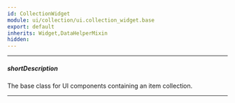 ```yaml
---
id: CollectionWidget
module: ui/collection/ui.collection_widget.base
export: default
inherits: Widget,DataHelperMixin
hidden: 
---
```

---
##### shortDescription
The base class for UI components containing an item collection.

---
